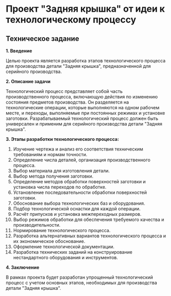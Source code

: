 # Проект "Задняя крышка" от идеи к технологическому процессу

## Техническое заданиe

**1. Введение**

Целью проекта является разработка этапов технологического процесса для производства детали "Задняя крышка", предназначенной для серийного производства.

**2. Описание задачи**

Технологический процесс представляет собой часть производственного процесса, включающую действия по изменению состояния предметов производства. Он разделяется на технологические операции, которые выполняются на одном рабочем месте, и переходы, выполняемые при постоянных режимах и установке заготовки. Разрабатываемый технологический процесс должен быть универсален и применим для серийного производства детали "Задняя крышка".

**3. Этапы разработки технологического процесса:**

1. Изучение чертежа и анализ его соответствия техническим требованиям и нормам точности.
2. Определение числа деталей, организация производственного процесса.
3. Выбор материала для изготовления детали.
4. Выбор метода получения заготовки.
5. Определение методов обработки поверхностей заготовки и установка числа переходов по обработке.
6. Установление последовательности обработки поверхностей заготовки.
7. Обоснование выбора технологических баз и оборудования.
8. Подбор технологической оснастки для каждой операции.
9. Расчёт припусков и установка межпереходных размеров.
10. Выбор режимов обработки для обеспечения требуемого качества и производительности.
11. Нормирование технологического процесса.
12. Разработка альтернативных вариантов технологического процесса и их экономическое обоснование.
13. Оформление технологической документации.
14. Разработка технических заданий на конструирование нестандартного оборудования и инструментов.

**4. Заключение**

В рамках  проекта будет разработан упрощенный технологический процесс с учетом основных этапов, необходимых для производства детали "Задняя крышка".


